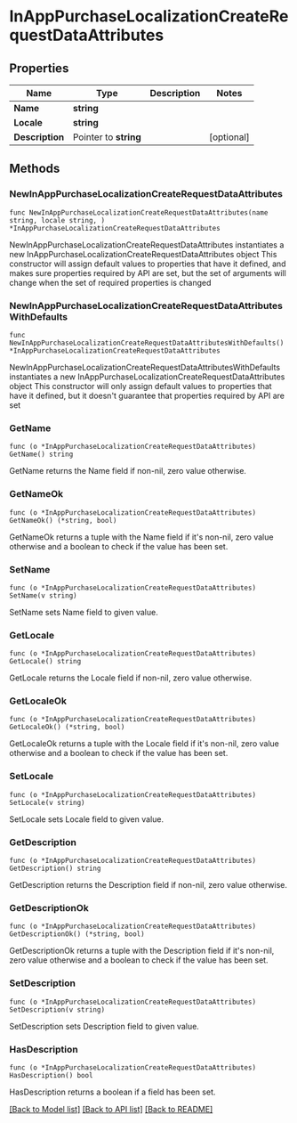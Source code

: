 # InAppPurchaseLocalizationCreateRequestDataAttributes

## Properties

Name | Type | Description | Notes
------------ | ------------- | ------------- | -------------
**Name** | **string** |  | 
**Locale** | **string** |  | 
**Description** | Pointer to **string** |  | [optional] 

## Methods

### NewInAppPurchaseLocalizationCreateRequestDataAttributes

`func NewInAppPurchaseLocalizationCreateRequestDataAttributes(name string, locale string, ) *InAppPurchaseLocalizationCreateRequestDataAttributes`

NewInAppPurchaseLocalizationCreateRequestDataAttributes instantiates a new InAppPurchaseLocalizationCreateRequestDataAttributes object
This constructor will assign default values to properties that have it defined,
and makes sure properties required by API are set, but the set of arguments
will change when the set of required properties is changed

### NewInAppPurchaseLocalizationCreateRequestDataAttributesWithDefaults

`func NewInAppPurchaseLocalizationCreateRequestDataAttributesWithDefaults() *InAppPurchaseLocalizationCreateRequestDataAttributes`

NewInAppPurchaseLocalizationCreateRequestDataAttributesWithDefaults instantiates a new InAppPurchaseLocalizationCreateRequestDataAttributes object
This constructor will only assign default values to properties that have it defined,
but it doesn't guarantee that properties required by API are set

### GetName

`func (o *InAppPurchaseLocalizationCreateRequestDataAttributes) GetName() string`

GetName returns the Name field if non-nil, zero value otherwise.

### GetNameOk

`func (o *InAppPurchaseLocalizationCreateRequestDataAttributes) GetNameOk() (*string, bool)`

GetNameOk returns a tuple with the Name field if it's non-nil, zero value otherwise
and a boolean to check if the value has been set.

### SetName

`func (o *InAppPurchaseLocalizationCreateRequestDataAttributes) SetName(v string)`

SetName sets Name field to given value.


### GetLocale

`func (o *InAppPurchaseLocalizationCreateRequestDataAttributes) GetLocale() string`

GetLocale returns the Locale field if non-nil, zero value otherwise.

### GetLocaleOk

`func (o *InAppPurchaseLocalizationCreateRequestDataAttributes) GetLocaleOk() (*string, bool)`

GetLocaleOk returns a tuple with the Locale field if it's non-nil, zero value otherwise
and a boolean to check if the value has been set.

### SetLocale

`func (o *InAppPurchaseLocalizationCreateRequestDataAttributes) SetLocale(v string)`

SetLocale sets Locale field to given value.


### GetDescription

`func (o *InAppPurchaseLocalizationCreateRequestDataAttributes) GetDescription() string`

GetDescription returns the Description field if non-nil, zero value otherwise.

### GetDescriptionOk

`func (o *InAppPurchaseLocalizationCreateRequestDataAttributes) GetDescriptionOk() (*string, bool)`

GetDescriptionOk returns a tuple with the Description field if it's non-nil, zero value otherwise
and a boolean to check if the value has been set.

### SetDescription

`func (o *InAppPurchaseLocalizationCreateRequestDataAttributes) SetDescription(v string)`

SetDescription sets Description field to given value.

### HasDescription

`func (o *InAppPurchaseLocalizationCreateRequestDataAttributes) HasDescription() bool`

HasDescription returns a boolean if a field has been set.


[[Back to Model list]](../README.md#documentation-for-models) [[Back to API list]](../README.md#documentation-for-api-endpoints) [[Back to README]](../README.md)


